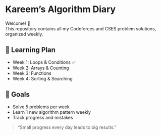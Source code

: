 # Kareem’s Algorithm Diary

Welcome! 👋  
This repository contains all my Codeforces and CSES problem solutions, organized weekly.

## 📅 Learning Plan
- Week 1: Loops & Conditions ✅
- Week 2: Arrays & Counting
- Week 3: Functions
- Week 4: Sorting & Searching

## 🧠 Goals
- Solve 5 problems per week
- Learn 1 new algorithm pattern weekly
- Track progress and mistakes

> “Small progress every day leads to big results.”
